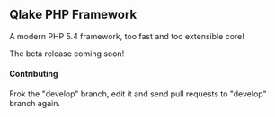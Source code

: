 ## Qlake PHP Framework

A modern PHP 5.4 framework, too fast and too extensible core!

The beta release coming soon!

#### Contributing

Frok the "develop" branch, edit it and send pull requests to "develop" branch again.